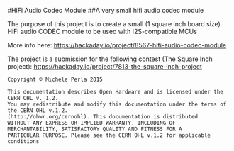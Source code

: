 #HiFi Audio Codec Module
##A very small hifi audio codec module

The purpose of this project is to create a small (1 square inch board size) HiFi audio CODEC module to be used with I2S-compatible MCUs

More info here: 
https://hackaday.io/project/8567-hifi-audio-codec-module

The project is a submission for the following contest (The Square Inch project): 
https://hackaday.io/project/7813-the-square-inch-project

```
Copyright © Michele Perla 2015

This documentation describes Open Hardware and is licensed under the CERN OHL v. 1.2.
You may redistribute and modify this documentation under the terms of the CERN OHL v.1.2. 
(http://ohwr.org/cernohl). This documentation is distributed
WITHOUT ANY EXPRESS OR IMPLIED WARRANTY, INCLUDING OF
MERCHANTABILITY, SATISFACTORY QUALITY AND FITNESS FOR A
PARTICULAR PURPOSE. Please see the CERN OHL v.1.2 for applicable
conditions
```